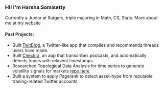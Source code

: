 ### Hi! I'm Harsha Somisetty


Currently a Junior at Rutgers, triple majoring in Math, CS, Stats. More about me at my [website](https://harshasomisetty.me)


#### Past Projects:
- Built [TwitBlog](twitblog.xyz), a Twitter-like app that compiles and recommends threads users have made.
- Built [Checkra](https://checkra.xyz/podcasts), an app that transcribes podcasts, and automatically detects topics with relavent timestamps.
- Researched Topological Data Analysis for time series to generate volatility signals for markets [repo here](https://github.com/harshasomisetty/summer-tda-research/tree/master/notebooks)
- Built a system to apply Pagerank to detect asset-hype from reputable trading-related Twitter accounts
